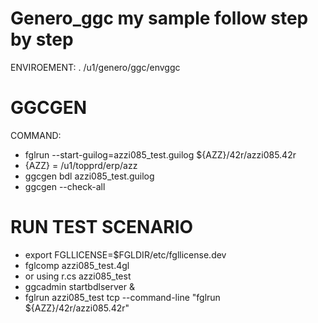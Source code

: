 # Genero_ggc my sample follow step by step 
ENVIROEMENT:
  . /u1/genero/ggc/envggc
# GGCGEN
COMMAND: 
 - fglrun --start-guilog=azzi085_test.guilog ${AZZ}/42r/azzi085.42r <br>
 - {AZZ} = /u1/topprd/erp/azz <br>
 - ggcgen bdl azzi085_test.guilog<br>
 - ggcgen --check-all

# RUN TEST SCENARIO
 - export FGLLICENSE=$FGLDIR/etc/fgllicense.dev <br>
 - fglcomp azzi085_test.4gl <br>
 - or using r.cs azzi085_test <br>
 - ggcadmin startbdlserver & <br>
 - fglrun azzi085_test tcp --command-line "fglrun ${AZZ}/42r/azzi085.42r"

